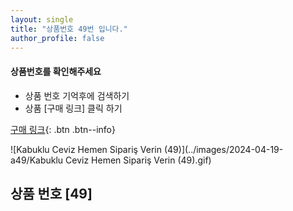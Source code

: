 ```yaml
---
layout: single
title: "상품번호 49번 입니다."
author_profile: false
---
```




<div class="notice--info">
<h4> 상품번호를 확인해주세요 </h4>
<ul>
    <li> 상품 번호 기억후에 검색하기 </li>
    <li> 상품 [구매 링크] 클릭 하기 </li>
</ul>
</div>




[구매 링크](https://link.coupang.com/a/bywlus){: .btn .btn--info}





![Kabuklu Ceviz   Hemen Sipariş Verin (49)](../images/2024-04-19-a49/Kabuklu Ceviz   Hemen Sipariş Verin (49).gif)



## 상품 번호 [49]